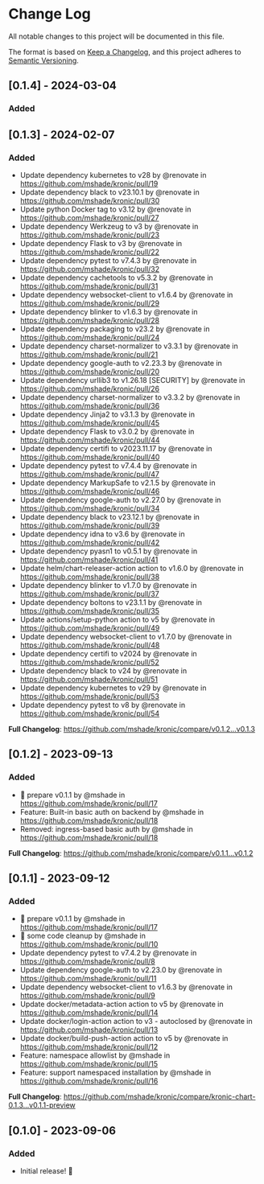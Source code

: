 # Change Log

All notable changes to this project will be documented in this file.

The format is based on [Keep a Changelog](https://keepachangelog.com/en/1.1.0/),
and this project adheres to [Semantic Versioning](https://semver.org/spec/v2.0.0.html).

## [0.1.4] - 2024-03-04

### Added



## [0.1.3] - 2024-02-07

### Added

* Update dependency kubernetes to v28 by @renovate in https://github.com/mshade/kronic/pull/19
* Update dependency black to v23.10.1 by @renovate in https://github.com/mshade/kronic/pull/30
* Update python Docker tag to v3.12 by @renovate in https://github.com/mshade/kronic/pull/27
* Update dependency Werkzeug to v3 by @renovate in https://github.com/mshade/kronic/pull/23
* Update dependency Flask to v3 by @renovate in https://github.com/mshade/kronic/pull/22
* Update dependency pytest to v7.4.3 by @renovate in https://github.com/mshade/kronic/pull/32
* Update dependency cachetools to v5.3.2 by @renovate in https://github.com/mshade/kronic/pull/31
* Update dependency websocket-client to v1.6.4 by @renovate in https://github.com/mshade/kronic/pull/29
* Update dependency blinker to v1.6.3 by @renovate in https://github.com/mshade/kronic/pull/28
* Update dependency packaging to v23.2 by @renovate in https://github.com/mshade/kronic/pull/24
* Update dependency charset-normalizer to v3.3.1 by @renovate in https://github.com/mshade/kronic/pull/21
* Update dependency google-auth to v2.23.3 by @renovate in https://github.com/mshade/kronic/pull/20
* Update dependency urllib3 to v1.26.18 [SECURITY] by @renovate in https://github.com/mshade/kronic/pull/26
* Update dependency charset-normalizer to v3.3.2 by @renovate in https://github.com/mshade/kronic/pull/36
* Update dependency Jinja2 to v3.1.3 by @renovate in https://github.com/mshade/kronic/pull/45
* Update dependency Flask to v3.0.2 by @renovate in https://github.com/mshade/kronic/pull/44
* Update dependency certifi to v2023.11.17 by @renovate in https://github.com/mshade/kronic/pull/40
* Update dependency pytest to v7.4.4 by @renovate in https://github.com/mshade/kronic/pull/47
* Update dependency MarkupSafe to v2.1.5 by @renovate in https://github.com/mshade/kronic/pull/46
* Update dependency google-auth to v2.27.0 by @renovate in https://github.com/mshade/kronic/pull/34
* Update dependency black to v23.12.1 by @renovate in https://github.com/mshade/kronic/pull/39
* Update dependency idna to v3.6 by @renovate in https://github.com/mshade/kronic/pull/42
* Update dependency pyasn1 to v0.5.1 by @renovate in https://github.com/mshade/kronic/pull/41
* Update helm/chart-releaser-action action to v1.6.0 by @renovate in https://github.com/mshade/kronic/pull/38
* Update dependency blinker to v1.7.0 by @renovate in https://github.com/mshade/kronic/pull/37
* Update dependency boltons to v23.1.1 by @renovate in https://github.com/mshade/kronic/pull/35
* Update actions/setup-python action to v5 by @renovate in https://github.com/mshade/kronic/pull/49
* Update dependency websocket-client to v1.7.0 by @renovate in https://github.com/mshade/kronic/pull/48
* Update dependency certifi to v2024 by @renovate in https://github.com/mshade/kronic/pull/52
* Update dependency black to v24 by @renovate in https://github.com/mshade/kronic/pull/51
* Update dependency kubernetes to v29 by @renovate in https://github.com/mshade/kronic/pull/53
* Update dependency pytest to v8 by @renovate in https://github.com/mshade/kronic/pull/54

**Full Changelog**: https://github.com/mshade/kronic/compare/v0.1.2...v0.1.3


## [0.1.2] - 2023-09-13

### Added

* :rocket: prepare v0.1.1 by @mshade in https://github.com/mshade/kronic/pull/17
* Feature: Built-in basic auth on backend by @mshade in https://github.com/mshade/kronic/pull/18
* Removed: ingress-based basic auth by @mshade in https://github.com/mshade/kronic/pull/18


**Full Changelog**: https://github.com/mshade/kronic/compare/v0.1.1...v0.1.2

## [0.1.1] - 2023-09-12

### Added

* :rocket: prepare v0.1.1 by @mshade in https://github.com/mshade/kronic/pull/17
* :art: some code cleanup by @mshade in https://github.com/mshade/kronic/pull/10
* Update dependency pytest to v7.4.2 by @renovate in https://github.com/mshade/kronic/pull/8
* Update dependency google-auth to v2.23.0 by @renovate in https://github.com/mshade/kronic/pull/11
* Update dependency websocket-client to v1.6.3 by @renovate in https://github.com/mshade/kronic/pull/9
* Update docker/metadata-action action to v5 by @renovate in https://github.com/mshade/kronic/pull/14
* Update docker/login-action action to v3 - autoclosed by @renovate in https://github.com/mshade/kronic/pull/13
* Update docker/build-push-action action to v5 by @renovate in https://github.com/mshade/kronic/pull/12
* Feature: namespace allowlist by @mshade in https://github.com/mshade/kronic/pull/15
* Feature: support namespaced installation by @mshade in https://github.com/mshade/kronic/pull/16


**Full Changelog**: https://github.com/mshade/kronic/compare/kronic-chart-0.1.3...v0.1.1-preview

## [0.1.0] - 2023-09-06

### Added

- Initial release! :tada:
